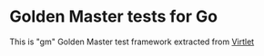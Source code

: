 # Golden Master tests for Go

This is "gm" Golden Master test framework extracted
from [Virtlet](https://github.com/Mirantis/virtlet/)
